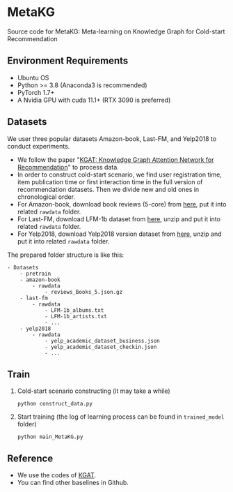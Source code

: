 # MetaKG

Source code for MetaKG: Meta-learning on Knowledge Graph for Cold-start Recommendation

## Environment Requirements

- Ubuntu OS
- Python >= 3.8 (Anaconda3 is recommended)
- PyTorch 1.7+
- A Nvidia GPU with cuda 11.1+ (RTX 3090 is preferred)

## Datasets

We user three popular datasets Amazon-book, Last-FM, and Yelp2018 to conduct experiments.
* We follow the paper "[KGAT: Knowledge Graph Attention Network for Recommendation](https://arxiv.org/abs/1905.07854)" to process data.
* In order to construct cold-start scenario, we find user registration time, item publication time or first interaction time in the full version of recommendation datasets. Then we divide new and old ones in chronological order. 
* For Amazon-book, download book reviews (5-core) from [here](http://jmcauley.ucsd.edu/data/amazon), put it into related `rawdata` folder.
* For Last-FM, download LFM-1b dataset from [here](http://www.cp.jku.at/datasets/LFM-1b/), unzip and put it into related `rawdata` folder.
* For Yelp2018, download Yelp2018 version dataset from [here](https://www.heywhale.com/mw/dataset/5ecbc342fac16e0036ec41a0),  unzip and put it into related `rawdata` folder.

The prepared folder structure is like this:

```
- Datasets
	- pretrain
	- amazon-book
		- rawdata
			- reviews_Books_5.json.gz
    - last-fm
    	- rawdata
    		- LFM-1b_albums.txt
    		- LFM-1b_artists.txt
    		- ...
    - yelp2018
    	- rawdata
    		- yelp_academic_dataset_business.json
    		- yelp_academic_dataset_checkin.json
    		- ...
```

## Train

1. Cold-start scenario constructing (it may take a while)

   ```shell
   python construct_data.py
   ```

2. Start training (the log of learning process can be found in `trained_model` folder)

   ```shell
   python main_MetaKG.py
   ```

## Reference

* We use the codes of [KGAT](https://github.com/xiangwang1223/knowledge_graph_attention_network).
* You can find other baselines in Github.
